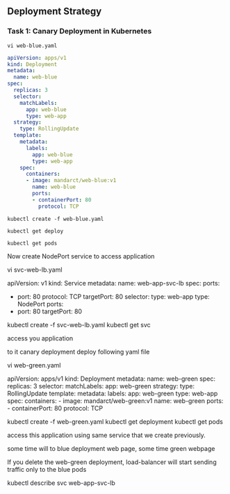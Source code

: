 ## Deployment Strategy

### Task 1: Canary Deployment in Kubernetes 
```
vi web-blue.yaml
```
```yaml
apiVersion: apps/v1
kind: Deployment
metadata:
  name: web-blue
spec:
  replicas: 3
  selector:
    matchLabels:
      app: web-blue
      type: web-app
  strategy:
    type: RollingUpdate
  template:
    metadata:
      labels:
        app: web-blue
        type: web-app
    spec:
      containers:
      - image: mandarct/web-blue:v1
        name: web-blue
        ports:
        - containerPort: 80
          protocol: TCP
```
```		 
kubectl create -f web-blue.yaml
```
```
kubectl get deploy
```
```
kubectl get pods
```

Now create NodePort service to access application

		 
vi svc-web-lb.yaml

apiVersion: v1
kind: Service
metadata:
  name: web-app-svc-lb
spec:
  ports:
  - port: 80
    protocol: TCP
    targetPort: 80
  selector:
    type: web-app
  type: NodePort
  ports:
   - port: 80
     targetPort: 80
	 
kubectl create -f svc-web-lb.yaml
kubectl get svc

access you application


to it canary deployment deploy following yaml file

vi web-green.yaml

apiVersion: apps/v1
kind: Deployment
metadata:
  name: web-green
spec:
  replicas: 3
  selector:
    matchLabels:
      app: web-green
  strategy:
    type: RollingUpdate
  template:
    metadata:
      labels:
        app: web-green
        type: web-app
    spec:
      containers:
      - image: mandarct/web-green:v1
        name: web-green
        ports:
        - containerPort: 80
          protocol: TCP

kubectl create -f web-green.yaml
kubectl get deployment
kubectl get pods

access this application using same service that we create previously.

some time will to blue deployment web page, some time green webpage

If you delete the web-green deployment, load-balancer will start sending traffic only to the blue pods


kubectl describe svc web-app-svc-lb
